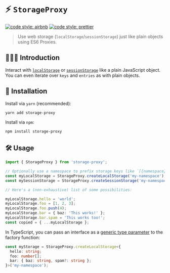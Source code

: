 # ⚡️ `StorageProxy`

[![code style: airbnb](https://img.shields.io/badge/code%20style-airbnb-blue.svg?style=flat)](https://github.com/airbnb/javascript)
[![code style: prettier](https://img.shields.io/badge/code_style-prettier-ff69b4.svg?style=flat)](https://github.com/prettier/prettier)

> Use web storage (`localStorage`/`sessionStorage`) just like plain objects using ES6 Proxies.

## 💁🏼‍♂️ Introduction

Interact with [`localStorage`](https://developer.mozilla.org/en-US/docs/Web/API/Window/localStorage) or [`sessionStorage`](https://developer.mozilla.org/en-US/docs/Web/API/Window/sessionStorage) like a plain JavaScript object. You can even iterate over `keys` and `entries` as with plain objects.

## 🔗 Installation

Install via `yarn` (recommended):

```sh
yarn add storage-proxy
```

Install via `npm`:

```sh
npm install storage-proxy
```

## 🛠️ Usage

```ts
import { StorageProxy } from 'storage-proxy';

// Optionally use a namespace to prefix storage keys like `[{namespace}]:{key}`.
const myLocalStorage = StorageProxy.createLocalStorage('my-namespace');
const mySessionStorage = StorageProxy.createSessionStorage('my-namespace');

// Here's a (non-exhaustive) list of some possibilities:

myLocalStorage.hello = 'world';
myLocalStorage.foo = [1, 2, 3];
myLocalStorage.foo.push(4);
myLocalStorage.bar = { baz: 'This works!' };
myLocalStorage.bar.spam = 'This works too!';
const copied = { ...myLocalStorage };
```

In TypeScript, you can pass an interface as a [generic type parameter](https://www.typescriptlang.org/docs/handbook/generics.html) to the factory function:

```ts
const myStorage = StorageProxy.createLocalStorage<{
  hello: string;
  foo: number[];
  bar: { baz: string, spam?: string };
}>('my-namespace');
```
